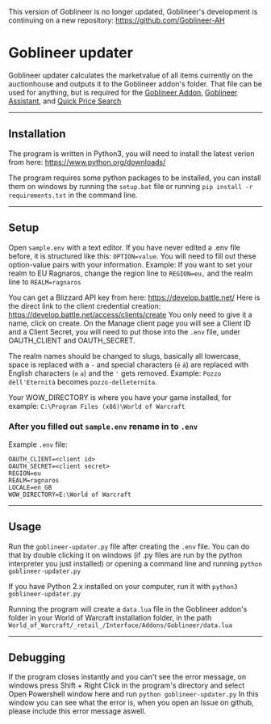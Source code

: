 This version of Goblineer is no longer updated, Goblineer's development is continuing on a new repository: https://github.com/Goblineer-AH

# Goblineer updater

Goblineer updater calculates the marketvalue of all items currently on the auctionhouse and outputs it to the Goblineer addon's folder. That file can be used for anything, but is required for the [Goblineer Addon](https://github.com/Petrosz007/goblineer-addon), [Goblineer Assistant](https://github.com/Petrosz007/goblineer-assistant), and [Quick Price Search](https://github.com/Petrosz007/goblineer-search)

---

## Installation

The program is written in Python3, you will need to install the latest verion from here: https://www.python.org/downloads/

The program requires some python packages to be installed, you can install them on windows by running the `setup.bat` file or running `pip install -r requirements.txt` in the command line.

---

## Setup

Open `sample.env` with a text editor. If you have never edited a .env file before, it is structured like this: `OPTION=value`. You will need to fill out these option-value pairs with your information. Example: If you want to set your realm to EU Ragnaros, change the region line to `REGION=eu,` and the realm line to `REALM=ragnaros`


You can get a Blizzard API key from here: https://develop.battle.net/
Here is the direct link to the client credential creation: https://develop.battle.net/access/clients/create
You only need to give it a name, click on create. On the Manage client page you will see a Client ID and a Client Secret, you will need to put those into the `.env` file, under OAUTH_CLIENT and OAUTH_SECRET.

The realm names should be changed to slugs, basically all lowercase, space is replaced with a `-` and special characters (`é` `á`) are replaced with English characters (`e` `a`) and the `'` gets removed. Example: `Pozzo dell'Eternità` becomes `pozzo-delleternita`. 

Your WOW_DIRECTORY is where you have your game installed, for example: `C:\Program Files (x86)\World of Warcraft`

### After you filled out `sample.env` rename in to `.env`

Example `.env` file:
```
OAUTH_CLIENT=<client id>
OAUTH_SECRET=<client secret>
REGION=eu
REALM=ragnaros
LOCALE=en_GB
WOW_DIRECTORY=E:\World of Warcraft
```
---

## Usage
Run the `goblineer-updater.py` file after creating the `.env` file. You can do that by double clicking it on windows (if .py files are run by the python interpreter you just installed) or opening a command line and running `python goblineer-updater.py`

If you have Python 2.x installed on your computer, run it with `python3 goblineer-updater.py`

Running the program will create a `data.lua` file in the Goblineer addon's folder in your World of Warcraft installation folder, in the path `World_of_Warcraft/_retail_/Interface/Addons/Goblineer/data.lua`

---

## Debugging
If the program closes instantly and you can't see the error message, on windows press Shift + Right Click in the program's directory and select Open Powershell window here and run `python goblineer-updater.py` In this window you can see what the error is, when you open an Issue on github, please include this error message aswell.
